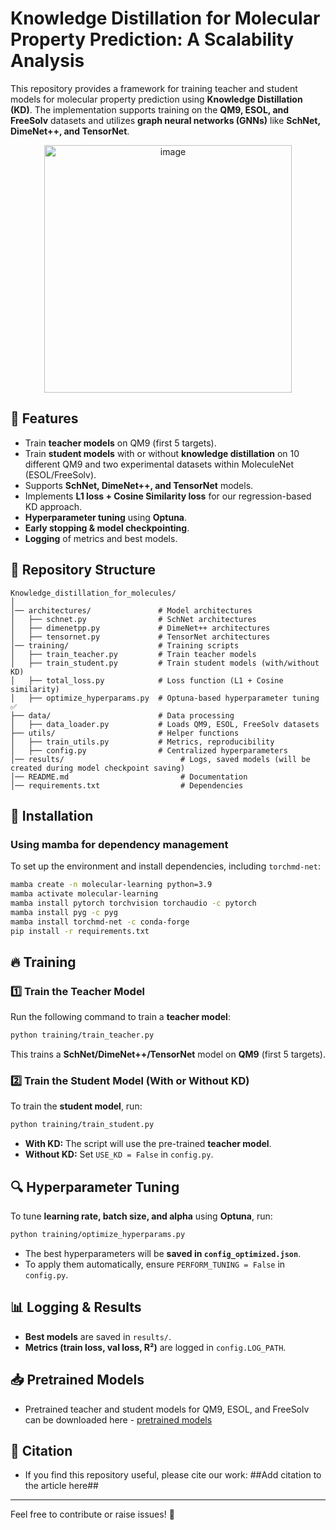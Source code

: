 # Knowledge Distillation for Molecular Property Prediction: A Scalability Analysis

This repository provides a framework for training teacher and student models for molecular property prediction using **Knowledge Distillation (KD)**. The implementation supports training on the **QM9, ESOL, and FreeSolv** datasets and utilizes **graph neural networks (GNNs)** like **SchNet, DimeNet++, and TensorNet**.

<p align="center">
  <img width="396" alt="image" src="https://github.com/user-attachments/assets/c08ad6dc-22bf-4f2f-bfce-b1d43172b6ce" />
</p>

## 📌 Features
- Train **teacher models** on QM9 (first 5 targets).
- Train **student models** with or without **knowledge distillation** on 10 different QM9 and two experimental datasets within MoleculeNet (ESOL/FreeSolv).
- Supports **SchNet, DimeNet++, and TensorNet** models.
- Implements **L1 loss + Cosine Similarity loss** for our regression-based KD approach.
- **Hyperparameter tuning** using **Optuna**.
- **Early stopping & model checkpointing**.
- **Logging** of metrics and best models.

## 📂 Repository Structure
```
Knowledge_distillation_for_molecules/
│ 
│── architectures/               # Model architectures
│   ├── schnet.py                # SchNet architectures
│   ├── dimenetpp.py             # DimeNet++ architectures
│   ├── tensornet.py             # TensorNet architectures
│── training/                    # Training scripts
│   ├── train_teacher.py         # Train teacher models
│   ├── train_student.py         # Train student models (with/without KD)
│   ├── total_loss.py            # Loss function (L1 + Cosine similarity)
│   ├── optimize_hyperparams.py  # Optuna-based hyperparameter tuning  ✅
├── data/                        # Data processing
│   ├── data_loader.py           # Loads QM9, ESOL, FreeSolv datasets
├── utils/                       # Helper functions
│   ├── train_utils.py           # Metrics, reproducibility
│   ├── config.py                # Centralized hyperparameters
│── results/                          # Logs, saved models (will be created during model checkpoint saving)
│── README.md                         # Documentation
│── requirements.txt                  # Dependencies
```

## 🚀 Installation

### **Using mamba for dependency management**
To set up the environment and install dependencies, including `torchmd-net`:

```bash
mamba create -n molecular-learning python=3.9
mamba activate molecular-learning
mamba install pytorch torchvision torchaudio -c pytorch
mamba install pyg -c pyg
mamba install torchmd-net -c conda-forge
pip install -r requirements.txt
```

## 🔥 Training
### **1️⃣ Train the Teacher Model**
Run the following command to train a **teacher model**:
```bash
python training/train_teacher.py
```
This trains a **SchNet/DimeNet++/TensorNet** model on **QM9** (first 5 targets).

### **2️⃣ Train the Student Model (With or Without KD)**
To train the **student model**, run:
```bash
python training/train_student.py
```
- **With KD:** The script will use the pre-trained **teacher model**.
- **Without KD:** Set `USE_KD = False` in `config.py`.

## 🔍 Hyperparameter Tuning
To tune **learning rate, batch size, and alpha** using **Optuna**, run:
```bash
python training/optimize_hyperparams.py
```
- The best hyperparameters will be **saved in `config_optimized.json`**.
- To apply them automatically, ensure `PERFORM_TUNING = False` in `config.py`.

## 📊 Logging & Results
- **Best models** are saved in `results/`.
- **Metrics (train loss, val loss, R²)** are logged in `config.LOG_PATH`.

## 📥 Pretrained Models
- Pretrained teacher and student models for QM9, ESOL, and FreeSolv can be downloaded here - [pretrained models](https://drive.google.com/drive/folders/1k_N6Cswk57DlxprMFuArh-oaxTz_V-xi?usp=sharing)

## 📜 Citation
- If you find this repository useful, please cite our work: ##Add citation to the article here##

---

Feel free to contribute or raise issues! 🚀
